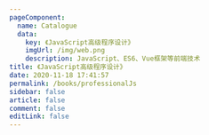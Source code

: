 ```yaml
---
pageComponent:
  name: Catalogue
  data:
    key: 《JavaScript高级程序设计》
    imgUrl: /img/web.png
    description: JavaScript、ES6、Vue框架等前端技术
title: 《JavaScript高级程序设计》
date: 2020-11-18 17:41:57
permalink: /books/professionalJs
sidebar: false
article: false
comment: false
editLink: false
---
```


